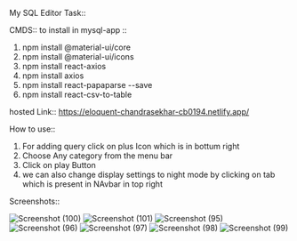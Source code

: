 My SQL Editor Task::

CMDS:: to install in mysql-app ::
1. npm install @material-ui/core
2. npm install @material-ui/icons
3. npm install react-axios
4. npm install axios
5. npm install react-papaparse --save
6. npm install react-csv-to-table

hosted Link:: https://eloquent-chandrasekhar-cb0194.netlify.app/

How to use::
1. For adding query click on plus Icon which is in bottum right
2. Choose Any category from the menu bar
3. Click on play Button
4. we can also change display settings to night mode by clicking on tab which is present in NAvbar in top right

Screenshots::

![Screenshot (100)](https://user-images.githubusercontent.com/77728267/111574883-517e1a00-87d3-11eb-8469-67545bdf0b85.png)
![Screenshot (101)](https://user-images.githubusercontent.com/77728267/111574887-5347dd80-87d3-11eb-92f7-9df009826f3a.png)
![Screenshot (95)](https://user-images.githubusercontent.com/77728267/111574890-54790a80-87d3-11eb-8586-e0835b8a241e.png)
![Screenshot (96)](https://user-images.githubusercontent.com/77728267/111574892-5511a100-87d3-11eb-9893-c0f9a6b94b9b.png)
![Screenshot (97)](https://user-images.githubusercontent.com/77728267/111574896-55aa3780-87d3-11eb-8d00-b54e0754f090.png)
![Screenshot (98)](https://user-images.githubusercontent.com/77728267/111574899-56db6480-87d3-11eb-9e46-87ca1d2c4d04.png)
![Screenshot (99)](https://user-images.githubusercontent.com/77728267/111574900-5773fb00-87d3-11eb-86c8-a42ec4e33341.png)
